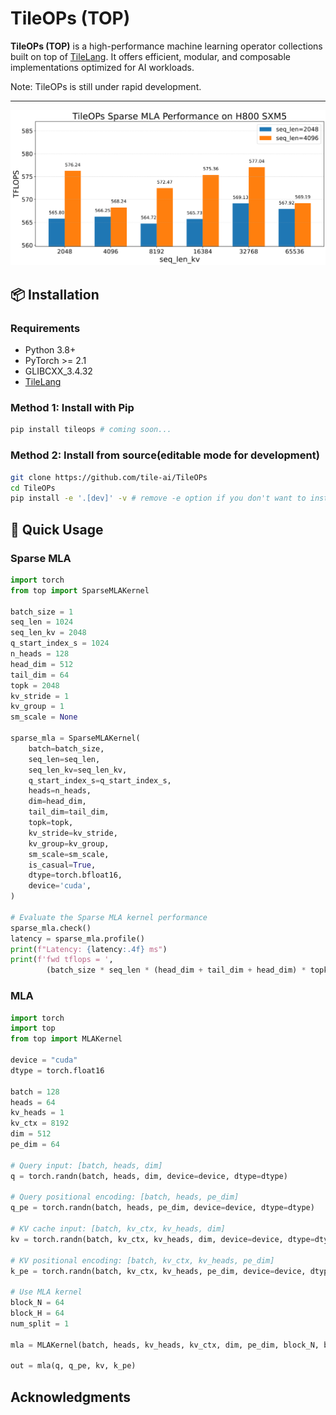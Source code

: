 # TileOPs (TOP)

**TileOPs (TOP)** is a high-performance machine learning operator collections built on top of [TileLang](https://github.com/tile-ai/tilelang). It offers efficient, modular, and composable implementations optimized for AI workloads.

Note: TileOPs is still under rapid development.

---

![Sparse MLA performance on H800 SXM](docs/figures/sparse_mla_perf.png)

## 📦 Installation

### Requirements

- Python 3.8+
- PyTorch >= 2.1
- GLIBCXX_3.4.32
- [TileLang](https://github.com/tilelang/tilelang)

### Method 1: Install with Pip

```bash
pip install tileops # coming soon...
```

### Method 2: Install from source(editable mode for development)

```bash
git clone https://github.com/tile-ai/TileOPs
cd TileOPs
pip install -e '.[dev]' -v # remove -e option if you don't want to install in editable mode, -v for verbose output
```

## 🚀 Quick Usage

### Sparse MLA

```python
import torch
from top import SparseMLAKernel

batch_size = 1
seq_len = 1024
seq_len_kv = 2048
q_start_index_s = 1024
n_heads = 128
head_dim = 512
tail_dim = 64
topk = 2048
kv_stride = 1
kv_group = 1
sm_scale = None

sparse_mla = SparseMLAKernel(
    batch=batch_size,
    seq_len=seq_len,
    seq_len_kv=seq_len_kv,
    q_start_index_s=q_start_index_s,
    heads=n_heads,
    dim=head_dim,
    tail_dim=tail_dim,
    topk=topk,
    kv_stride=kv_stride,
    kv_group=kv_group,
    sm_scale=sm_scale,
    is_casual=True,
    dtype=torch.bfloat16,
    device='cuda',
)

# Evaluate the Sparse MLA kernel performance
sparse_mla.check()
latency = sparse_mla.profile()
print(f"Latency: {latency:.4f} ms")
print(f'fwd tflops = ',
        (batch_size * seq_len * (head_dim + tail_dim + head_dim) * topk * 2 * n_heads) / (latency * 1e-3) / 1e12)
```

### MLA

```python
import torch
import top
from top import MLAKernel

device = "cuda"
dtype = torch.float16

batch = 128
heads = 64
kv_heads = 1
kv_ctx = 8192
dim = 512
pe_dim = 64

# Query input: [batch, heads, dim]
q = torch.randn(batch, heads, dim, device=device, dtype=dtype)

# Query positional encoding: [batch, heads, pe_dim]
q_pe = torch.randn(batch, heads, pe_dim, device=device, dtype=dtype)

# KV cache input: [batch, kv_ctx, kv_heads, dim]
kv = torch.randn(batch, kv_ctx, kv_heads, dim, device=device, dtype=dtype)

# KV positional encoding: [batch, kv_ctx, kv_heads, pe_dim]
k_pe = torch.randn(batch, kv_ctx, kv_heads, pe_dim, device=device, dtype=dtype)

# Use MLA kernel
block_N = 64
block_H = 64
num_split = 1

mla = MLAKernel(batch, heads, kv_heads, kv_ctx, dim, pe_dim, block_N, block_H, num_split)

out = mla(q, q_pe, kv, k_pe)
```

## Acknowledgments
